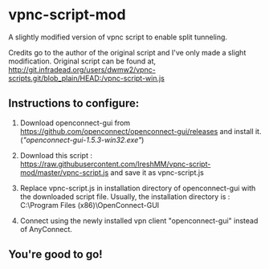 # vpnc-script-mod
A slightly modified version of vpnc script to enable split tunneling.

Credits go to the author of the original script and I've only made a slight modification. Original script can be found at,
http://git.infradead.org/users/dwmw2/vpnc-scripts.git/blob_plain/HEAD:/vpnc-script-win.js


## Instructions to configure:

1. Download openconnect-gui from https://github.com/openconnect/openconnect-gui/releases and install it.
    (*"openconnect-gui-1.5.3-win32.exe"*)

2. Download this script : https://raw.githubusercontent.com/IreshMM/vpnc-script-mod/master/vpnc-script.js and save it as vpnc-script.js 

3. Replace vpnc-script.js in installation directory of openconnect-gui with the downloaded script file.
  Usually, the installation directory is : C:\Program Files (x86)\OpenConnect-GUI
  
4. Connect using the newly installed vpn client "openconnect-gui" instead of AnyConnect.
  
## You're good to go!
